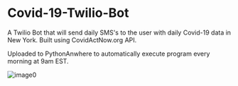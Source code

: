 # Covid-19-Twilio-Bot
 
A Twilio Bot that will send daily SMS's to the user with daily Covid-19 data in New York. Built using CovidActNow.org API.

Uploaded to PythonAnwhere to automatically execute program every morning at 9am EST. 

![image0](https://user-images.githubusercontent.com/9258928/115938105-94cd4780-a467-11eb-8f13-23a78a45d913.png)
